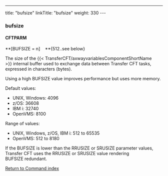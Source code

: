 ---
title: "bufsize"
linkTitle: "bufsize"
weight: 330
---<span id="bufsize"></span>

### bufsize

#### CFTPARM

**[BUFSIZE = n]    **{512..see
below}

The size of the {{< TransferCFT/axwayvariablesComponentShortName  >}} internal buffer used to exchange data between Transfer CFT
tasks, expressed in characters (bytes).

Using a high BUFSIZE value improves
performance but uses more memory.

Default values:

* UNIX, Windows: 4096
* z/OS: 36608
* IBM i: 32740
* OpenVMS: 8100

Range of values:

* UNIX, Windows, z/OS, IBM i: 512
    to 65535
* OpenVMS: 512 to 8180

If the BUFSIZE is lower than the RRUSIZE or SRUSIZE parameter values, Transfer CFT uses the RRUSIZE or SRUSIZE value rendering BUFSIZE redundant.

[Return to Command index](../../)
